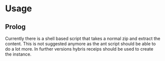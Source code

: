 # Usage 

## Prolog
Currently there is a shell based script that takes a normal zip and extract the content. This is not suggested anymore as the ant script should be able to do a lot more. In further versions hybris receips should be used to create the instance.
